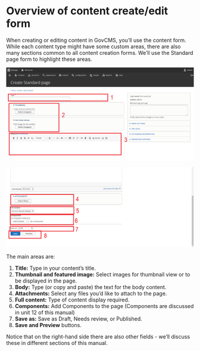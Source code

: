 # Overview of content create/edit form

When creating or editing content in GovCMS, you’ll use the content form. While each content type might have some custom areas, there are also many sections common to all content creation forms. We’ll use the Standard page form to highlight these areas.

![](../.gitbook/assets/20%20%281%29.png)

![](../.gitbook/assets/21%20%281%29.png)

The main areas are:

1. **Title:** Type in your content’s title.
2. **Thumbnail and featured image:** Select images for thumbnail view or to be displayed in the page.
3. **Body:** Type \(or copy and paste\) the text for the body content.
4. **Attachments:** Select any files you’d like to attach to the page.
5. **Full content:** Type of content display required.
6. **Components:** Add Components to the page \(Components are discussed in unit 12 of this manual\)
7. **Save as:** Save as Draft, Needs review, or Published.
8. **Save and Preview** buttons.

Notice that on the right-hand side there are also other fields - we’ll discuss these in different sections of this manual.

